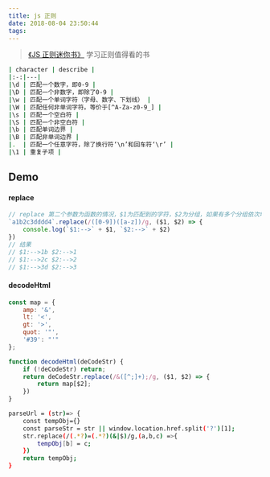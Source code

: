 ```yaml
---
title: js 正则
date: 2018-08-04 23:50:44
tags:
---
```


> [《JS 正则迷你书》](https://github.com/qdlaoyao/js-regex-mini-book) 学习正则值得看的书

```bash
| character | describe |
|:-:|---|
|\d | 匹配一个数字，即0-9 |
|\D | 匹配一个非数字，即除了0-9 |
|\w | 匹配一个单词字符（字母、数字、下划线） |
|\W | 匹配任何非单词字符。等价于[^A-Za-z0-9_] |
|\s | 匹配一个空白符 |
|\S | 匹配一个非空白符 |
|\b | 匹配单词边界 |
|\B | 匹配非单词边界 |
|.  | 匹配一个任意字符，除了换行符‘\n’和回车符‘\r’ |
|\1 | 重复子项 |
```

## Demo

#### replace
```javascript
// replace 第二个参数为函数的情况，$1为匹配到的字符，$2为分组，如果有多个分组依次增加$3,$4....
`a1b2c3dddd4`.replace(/([0-9])([a-z])/g, ($1, $2) => {
    console.log(`$1:-->` + $1, `$2:-->` + $2)
})
// 结果
// $1:-->1b $2:-->1
// $1:-->2c $2:-->2
// $1:-->3d $2:-->3
```

#### decodeHtml

```javascript
const map = {
    amp: '&',
    lt: '<',
    gt: '>',
    quot: '"',
    '#39': "'"
};

function decodeHtml(deCodeStr) {
    if (!deCodeStr) return;
    return deCodeStr.replace(/&([^;]+);/g, ($1, $2) => {
        return map[$2];
    })
}
```



```bash
parseUrl = (str)=> {
    const tempObj={}
    const parseStr = str || window.location.href.split('?')[1];
    str.replace(/(.*?)=(.*?)(&|$)/g,(a,b,c) =>{
        tempObj[b] = c;
    })
    return tempObj;
}
```
